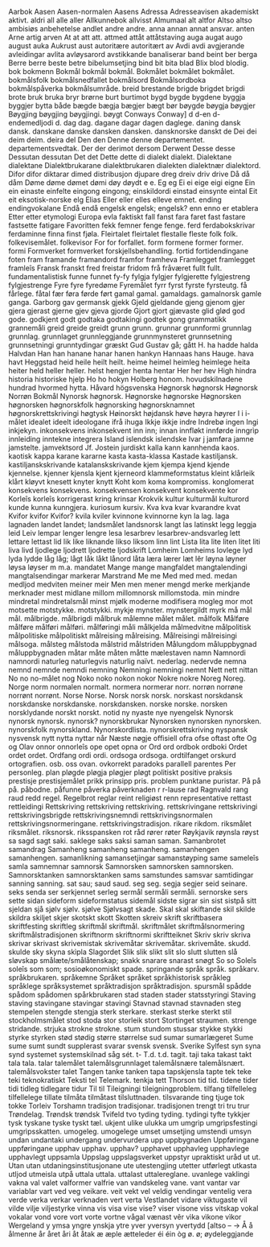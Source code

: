 Aarbok
Aasen
Aasen-normalen
Aasens
Adressa
Adresseavisen
akademiskt
aktivt.
aldri
all
alle
aller
Allkunnebok
allvisst
Almumaal
alt
altfor
Altso
altso
ambisiøs
anbehetelse
andlet
andre
andre.
anna
annan
annat
ansvar.
anten
Arne
artig
arven
At
at
att
att.
attmed
attåt
attåtstaving
auga
augat
augo
august
auka
Aukrust
aust
autoritære
autoritært
av
Avdi
avdi
avgjerande
avleidingar
avlita
avløysarord
avstikkande
banaliserar
band
beint
ber
berga
Berre
berre
beste
betre
bibelumsetjing
bind
bit
bita
blad
Blix
blod
blodig.
bok
bokmenn
Bokmål
bokmål
bokmål.
Bokmålet
bokmålet
bokmålet.
bokmålsfolk
bokmålsnedfallet
bokmålsord
Bokmålsordboka
bokmålspåverka
bokmålsumråde.
breid
brestande
brigde
brigdet
brigdi
brote
bruk
bruka
bryr
brørne
burt
burtimot
bygd
bygde
bygdene
byggja
byggjer
bytta
både
bægde
bægja
bægjer
bægt
bør
bøygde
bøygja
bøygjer
Bøygjing
bøygjing
bøygjingi.
bøygt
Conways
Conway]
d
d-en
d-endemedljodi
d.
dag
dag.
dagane
dagar
dagen
daglege.
daning
dansk
dansk.
danskane
danske
dansken
dansken.
dansknorske
danskt
de
Dei
dei
deim
deim.
deira
del
Den
den
Denne
denne
departementet.
departementsvedtak.
Der
der
derimot
dersom
Derwent
Desse
desse
Dessutan
dessutan
Det
det
Dette
dette
di
dialekt
dialekt.
Dialektane
dialektane
Dialektbrukarane
dialektbrukaren
dialekten
dialektnær
dialektord.
Difor
difor
diktarar
dimed
distribusjon
djupare
dreg
dreiv
driv
drive
Då
då
dåm
Døme
døme
dømet
dømi
døy
døydt
e
e.
Eg
eg
Ei
ei
eige
eigi
eigne
Ein
ein
einaste
einfelte
eingong
eingong;
einskildordi
einstad
einsynte
eintal
Eit
eit
eksotisk-norske
elg
Elias
Eller
eller
elles
elleve
emnet.
ending
endingvokalane
Endå
endå
engelsk
engelsk;
engelsk?
enn
enno
er
etablera
Etter
etter
etymologi
Europa
evla
faktiskt
fall
fanst
fara
faret
fast
fastare
fastsette
fatigare
Favoritten
fekk
femner
fenge
fenge.
ferd
ferdabokskrivar
ferdaminne
finna
finst
fjøla.
Fleirtalet
fleirtalet
flestalle
fleste
folk
folk.
folkevisemålet.
folkevisor
For
for
forfallet.
form
formene
former
former.
formi
Formverket
formverket
forskjellsbehandling.
fortid
fortidendingane
foten
fram
framande
framandord
framfor
framheva
Framlegget
framlegget
framleîs
Fransk
franskt
fred
freistar
fridom
frå
fråværet
fullt
fullt.
fundamentalistisk
funne
funnet
fy-fy
fylgja
fylgjer
fylgjerette
fylgjestreng
fylgjestrenge
Fyre
fyre
fyredøme
Fyremålet
fyrr
fyrst
fyrste
fyrsteutg.
få
fårlege.
fåtal
fær
føra
førde
ført
gamal
gamal.
gamaldags.
gamalnorsk
gamle
ganga.
Garborg
gav
germansk
gjekk
Gjeld
gjeldande
gjeng
gjenom
gjer
gjera
gjerast
gjerne
gjev
gjeva
gjorde
Gjort
gjort
gjævaste
glid
glød
god
gode.
godkjent
godt
godtaka
godtakingi
godtek
gong
grammatikk
grannemåli
greid
greide
greidt
grunn
grunn.
grunnar
grunnformi
grunnlag
grunnlag.
grunnlaget
grunnleggjande
grunnmynsteret
grunnsetning
grunnsetningi
grunntydingar
græskt
Gud
Gustav
gå;
gått
H.
ha
hadde
halda
Halvdan
Han
han
hanane
hanar
hanen
hankyn
Hannaas
hans
Hauge.
hava
havt
Heggstad
heid
heile
heilt
heilt.
heime
heimel
heimleg
heimlege
heita
heiter
held
heller
heller.
helst
hengjer
henta
hentar
Her
her
hev
High
hindra
historia
historiske
hjelp
Ho
ho
hokyn
Holberg
honom.
hovudskilnadene
hundrad
hvormed
hytta.
Håvard
högsvenska
Høgnorsk
høgnorsk
Høgnorsk	Norrøn	Bokmål	Nynorsk
høgnorsk.
Høgnorske
høgnorske
Høgnorsken
høgnorsken
høgnorskfolk
høgnorsking
høgnorsknamnet
høgnorskrettskrivingi
høgtysk
Høinorskt
højdansk
høve
høyra
høyrer
I
i
i-målet
idealet
ideelt
ideologane
ifrå
ihuga
Ikkje
ikkje
indre
Indrebø
ingen
Ingi
inkjekyn.
inkonsekvens
inkonsekvent
inn
inn;
innan
innfløkt
innførde
inngrìp
innleiding
inntekne
integrera
Island
islendsk
islendske
Ivar
j
jamføra
jamne
jamstelte.
jamvektsord
Jf.
Jostein
jurdiskt
kalla
kann
kannhenda
kaos.
kaotisk
kappa
karane
kararne
kasta
kasta-klassa
Kastade
kastiljansk.
kastiljanskskrivande
katalanskskrivande
kjem
kjempa
kjend
kjende
kjennelse.
kjenner
kjensla
kjent
kjerneord
klammeformstatus
kleint
klårleik
klårt
kløyvt
knesett
knyter
knytt
Koht
kom
koma
kompromiss.
konglomerat
konsekvens
konsekvens.
konsekvensen
konsekvent
konsekvente
kor
Korleîs
korleîs
korrigerast
kring
krinsar
Krokvik
kultur
kulturmål
kulturord
kunde
kunna
kunngjera.
kuriosum
kursiv.
Kva
kva
kvar
kvarandre
kvat
Kvifor
kvifor
Kvifor?
kvila
kviler
kvinnone
kvinnorne
kyn
la
lag.
laga
lagnaden
landet
landet;
landsmålet
landsnorsk
langt
las
latinskt
legg
leggja
leid
Leiv
lempar
lenger
lengre
lesa
lesarbrev
lesarbrev-andsvarleg
lett
lettare
lettast
lid
lik
like
liknande
likso
liksom
linn
lint
Lista
lita
lite
liten
litet
liti
liva
livd
ljodlege
ljodrett
ljodrette
ljodskrift
Lomheim
Lomheims
lovlege
lyd
lyda
lydde
låg
låg;
lågt
låk
låkt
lånord
låta
læra
lærer
læt
lêr
løyna
løyner
løysa
løyser
m
m.a.
mandatet
Mange
mange
mangfaldet
mangtalendingi
mangtalsendingar
markerar
Marstrand
Me
me
Med
med
med.
medan
medljod
medviten
meiner
meir
Men
men
mener
mengd
merke
merkjande
merknader
mest
midlane
millom
millomnorsk
millomstoda.
min
mindre
mindretal
mindretalsmål
minst
mjølk
moderne
modifisera
mogleg
mor
mot
motsette
motstykke.
motstykki.
mykje
mynster.
mynstergildt
myrk
må
mål
mål.
målbrigde.
målbrigdi
målbruk
målemne
målet
målet.
målfolk
Målføre
målføre
målføri
målføri.
målføringi
måli
målkjelda
målmedvitne
målpolitisk
målpolitiske
målpolitiskt
målreising
målreising.
Målreisingi
målreisingi
målsoga.
målsteg
målstoda
målstrid
målstriden
Målungdom
måluppbygnad
måluppbygnaden
måtar
måte
måten
måtte
mælestaven
namn
Namnordi
namnordi
naturleg
naturlegvis
naturlig
naïvt.
nederlag.
nedervde
nemna
nemnd
nemnde
nemndi
nemning
Nemningi
nemningi
nemnt
Nett
nett
nittan
No
no
no-målet
nog
Noko
noko
nokon
nokor
Nokre
nokre
Noreg
Noreg.
Norge
norm
normalen
normalt.
normera
normerar
norr.
norrøn
norrøne
norrønt
norrønt.
Norse
Norse.
Norsk
norsk
norsk.
norskast
norskdansk
norskdanske
norskdanske.
norskdansken.
norske
norske.
norsken
norsklydande
norskt
norskt.
notid
ny
nyaste
nye
nyengelsk
Nynorsk
nynorsk
nynorsk.
nynorsk?
nynorskbrukar
Nynorsken
nynorsken
nynorsken.
nynorskfolk
nynorskland.
Nynorskordlista.
nynorskrettskriving
nyspansk
nysvensk
nytt
nytta
nyttar
når
Næste
nøgje
offisiell
ofra
ofse
oftast
ofte
Og
og
Olav
onnor
onnorleîs
ope
opet
opna
or
Ord
ord
ordbok
ordboki
Ordet
ordet
ordet.
Ordfang
ordi
ordi.
ordsoga
ordsoga.
ordtilfanget
orskurd
ortografien.
osb.
oss
ovan.
ovkorrekt
paradoks
parallell
parentes
Per
personleg.
plan
pløgde
pløgja
pløgjer
pløgt
politiskt
positive
praksis
prestisje
prestisjemålet
prikk
prinsipp
pris.
problem
punktane
puristar.
På
på
på.
påbodne.
påfunne
påverka
påverknaden
r
r-lause
rad
Ragnvald
rang
raud
redd
regel.
Regelbrot
reglar
reint
religiøst
renn
representative
rettast
rettleidingi
Rettskriving
rettskriving
rettskriving.
rettskrivingane
rettskrivingi
rettskrivingsbrigde
rettskrivingsnemndi
rettskrivingsnormalen
rettskrivingsnormeringane.
rettskrivingstradisjon.
rikare
rikdom.
riksmålet
riksmålet.
riksnorsk.
riksspansken
rot
råd
rører
røter
Røykjavik
røynsla
røyst
sa
sagd
sagt
saki.
saklege
saks
saksi
saman
saman.
Samanbrotet
samandrag
Samanheng
samanheng
samanheng.
samanhengen
samanhengen.
samanlikning
samansetjingar
samanstøyping
same
sameleîs
samla
samnemnar
samnorsk
Samnorsken
samnorsken
samnorsken.
Samnorsktanken
samnorsktanken
sams
samstundes
samsvar
samtidingar
sanning
sanning.
sat
sau;
saud
saud.
seg
seg.
segja
segjer
seid
seinare.
seks
senda
ser
serkjennet
serleg
sermål
sermåli
sermåli.
sernorske
sers
sette
sidan
sideform
sideformstatus
sidemål
sidste
sigrar
sin
sist
sistpå
sitt
sjeldan
sjå
sjølv
sjølv.
sjølve
Sjølvsagt
skade.
Skal
skal
skiftande
skil
skilde
skildra
skiljet
skjer
skotskt
skott
Skotten
skreiv
skrift
skriftbasera
skriftfesting
skriftleg
skriftmål
skriftmål.
skriftmålet
skriftmålsnormering
skriftmålstradisjonen
skriftnorm
skriftnormi
skriftteiknet
Skriv
skriv
skriva
skrivar
skrivast
skrivemistak
skrivemåtar
skrivemåtar.
skrivemåte.
skudd.
skulde
sky
skyna
skìpla
Slagordet
Slik
slik
slikt
slit
slo
slutt
slutten
slå
sløvskap
smålæte/smålåtenskap;
snakk
snarare
snarast
snøgt
So
so
Soleîs
soleîs
som
som;
sosioøkonomiskt
spade.
springande
språk
språk.
språkarv.
språkbrukaren.
språkemne
Språket
språket
språkhistorisk
språkleg
språklege
språksystemet
språktradisjon
språktradisjon.
spursmål
spådde
spådom
spådomen
spårkbrukaren
stad
staden
stader
statsstyringi
Staving
staving
stavingane
stavingar
stavingi
Stavnad
stavnad
stavnaden
steg
stempelen
stengde
stengja
sterk
sterkare.
sterkast
sterke
sterkt
stil
stockholmsmålet
stod
stoda
stor
storleik
stort
Stortinget
straumen.
strenge
stridande.
strjuka
strokne
strokne.
stum
stundom
stussar
stykke
stykki
styrke
styrken
stød
stødig
større
størrelse
sud
sumar
sumarlægeret
Sume
sume
sumt
sundt
supplerast
svarar
svensk
svensk.
Sverike
Sylfest
syn
syna
synd
systemet
systemskilnad
såg
sét.
t-
T.d.
t.d.
tagit.
taji
taka
takast
takt
tala
tala.
talar
talemålet
talemålsgrunnlaget
talemålsnære
talemålsnært.
talemålsvokster
talet
Tangen
tanke
tanken
tapa
tapskjensla
tapte
tek
teke
teki
teknokratiskt
Teksti
tel
Telemark.
tenkja
tett
Thorson
tid
tid.
tidene
tider
tidi
tidleg
tidlegare
tidur
Til
til
Tileigningi
tileigningproblem.
tilfang
tilfelleleg
tilfellelege
tillate
tilmåta
tilmåtast
tilsluttnaden.
tilsvarande
ting
tjuge
tok
tokke
Torleiv
Torshamn
tradisjon
tradisjonar.
tradisjonen
trengt
tri
tru
trur
Trøndelag.
Trøndsk
trøndsk
Tvifeld
tvo
tyding
tyding.
tydingi
tyfte
tykkjer
tysk
tyskane
tyske
tyskt
tæl.
ukjent
ulike
ulukka
um
umgrìp
umgrìpsfestingi
umgrìpsskatten.
umogeleg.
umogelege
umset
umsetjing
umstendi
umsyn
undan
undantaki
undergang
undervurdera
upp
uppbygnaden
Uppføringane
uppføringane
upphav
upphav.
upphav?
upphavet
upphavleg
upphavlege
upphavlegt
uppsamla
Uppslag
uppslagsverket
uppstyr
upraktiskt
uråd
ut
ut.
Utan
utan
utdaningsinstitusjonane
ute
utestengjing
utetter
utførlegt
utkasta
utljod
utmeisla
utpå
uttala
uttala.
uttalast
uttalereglane.
uvanlege
vaklingi
vakna
val
valet
valformer
valfrie
van
vandskeleg
vane.
vant
vantar
var
variablar
vart
ved
veg
veikare.
veit
vekt
vel
veldig
vendingar
ventelig
vera
verde
verka
verkar
verknaden
vert
verta
Vestlandet
vidare
viktugaste
vil
vilde
vilje
viljestyrke
vinna
vis
visa
vise
vise?
viser
visone
viss
vitskap
vokal
vokalar
vond
vore
vort
vorte
vortne
vågal
vænast
vêr
vìka
vìkone
vìkor
Wergeland
y
ymsa
yngre
ynskja
ytre
yver
yversyn
yvertydd
[altso
–
→
Å
å
ålmenne
år
året
åri
åt
åtak
æ
æple
ætteleder
éi
éin
òg
ø.
ø;
øydeleggjande
